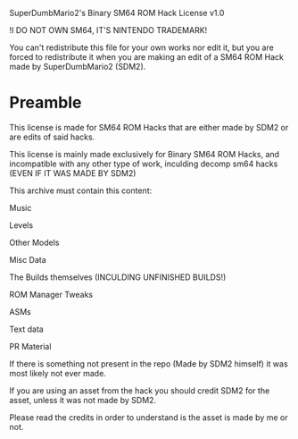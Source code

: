 SuperDumbMario2's Binary SM64 ROM Hack License v1.0

!I DO NOT OWN SM64, IT'S NINTENDO TRADEMARK!

You can't redistribute this file for your own works nor edit it, but you are forced to redistribute it when you are making an edit of a SM64 ROM Hack made by SuperDumbMario2 (SDM2).

# Preamble

This license is made for SM64 ROM Hacks that are either made by SDM2 or are edits of said hacks.

This license is mainly made exclusively for Binary SM64 ROM Hacks, and incompatible with any other type of work, inculding decomp sm64 hacks (EVEN IF IT WAS MADE BY SDM2)

This archive must contain this content:

Music

Levels

Other Models

Misc Data

The Builds themselves (INCULDING UNFINISHED BUILDS!)

ROM Manager Tweaks

ASMs

Text data

PR Material

If there is something not present in the repo (Made by SDM2 himself) it was most likely not ever made.

If you are using an asset from the hack you should credit SDM2 for the asset, unless it was not made by SDM2.

Please read the credits in order to understand is the asset is made by me or not.

